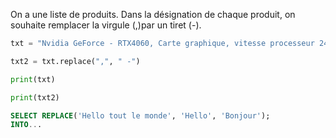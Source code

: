 On a une liste de produits. Dans la désignation de chaque produit, on souhaite remplacer la virgule (,)par un tiret (-).

```python
txt = "Nvidia GeForce - RTX4060, Carte graphique, vitesse processeur 2475 MHz, mémoire 8 Go GDDR6, 2 x HDMI, 2 x DisplayPort, PCI Express 4.0, Profil bas"

txt2 = txt.replace(",", " -")

print(txt)

print(txt2)
```

```sql
SELECT REPLACE('Hello tout le monde', 'Hello', 'Bonjour');
INTO...
```
